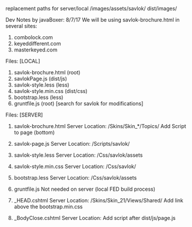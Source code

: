 replacement paths for server/local
/images/assets/savlok/
 dist/images/


Dev Notes by javaBoxer: 8/7/17
We will be using savlok-brochure.html in several sites:

1. combolock.com
2. keyeddifferent.com
3. masterkeyed.com


Files: [LOCAL]
1. savlok-brochure.html (root)
2. savlokPage.js 		(dist/js)
3. savlok-style.less 	(less)
4. savlok-style.min.css (dist/css)
4. bootstrap.less 		(less)
5. gruntfile.js			(root) [search for savlok for modifications]

Files: [SERVER]
1. savlok-brochure.html
	Server Location: /Skins/Skin_*/Topics/
		Add Script to page (bottom)
			<script src="dist/js/savlok-page.js"></script>
	
2. savlok-page.js
	Server Location: /Scripts/savlok/

3. savlok-style.less
	Server Location: /Css/savlok/assets

4. savlok-style.min.css
	Server Location: /Css/savlok/
	
5. bootstrap.less
	Server Location: /Css/savlok/assets

6. gruntfile.js
	Not needed on server (local FED build process)


7. _HEAD.cshtml
	Server Location: /Skins/Skin_21/Views/Shared/
		Add link above the bootstrap.min.css
			<link href="/css/savlok/savlok-style.min.css" rel="stylesheet">

8. _BodyClose.cshtml
	Server Location:
		Add script after dist/js/page.js
			<script src="/scripts/savlok/savlok-page.js"></script>
	
